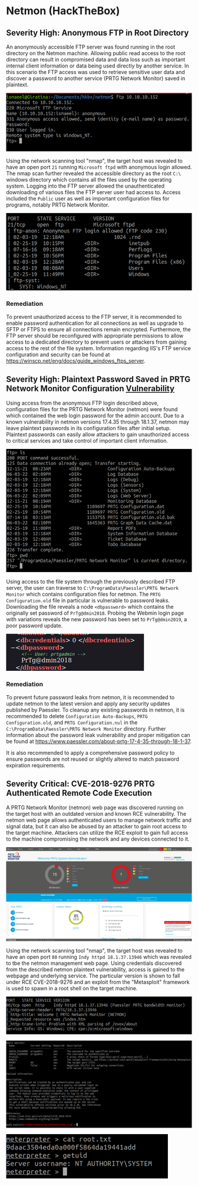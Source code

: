 # Netmon (HackTheBox)

## Severity High: Anonymous FTP in Root Directory

An anonymously accessible FTP server was found running in the root directory on the Netmon machine. Allowing public read access to the root directory can result in compromised data and data loss such as important internal client information or data being used directly by another service. In this scenario the FTP access was used to retrieve sensitive user data and discover a password to another service (PRTG Network Monitor) saved in plaintext.

![pic](snaps/ftp1.png)

Using the network scanning tool "nmap", the target host was revealed to have an open port `21` running `Microsoft ftpd` with anonymous login allowed. The nmap scan further revealed the accessible directory as the root `C:\` windows directory which contains all the files used by the operating system. Logging into the FTP server allowed the unauthenticated downloading of various files the FTP server user had access to. Access included the `Public` user as well as important configuration files for programs, notably PRTG Network Monitor.

![pic](snaps/ftp2.png)

### Remediation

To prevent unauthorized access to the FTP server, it is recommended to enable password authentication for all connections as well as upgrade to SFTP or FTPS to ensure all connections remain encrypted. Furthermore, the FTP server should be reconfigured with appropriate permissions to allow access to a dedicated directory to prevent users or attackers from gaining access to the rest of the file system. Information regarding IIS's FTP service configuration and security can be found at https://winscp.net/eng/docs/guide_windows_ftps_server.



## Severity High: Plaintext Password Saved in PRTG Network Monitor Configuration [Vulnerability](https://www.paessler.com/about-prtg-17-4-35-through-18-1-37)

Using access from the anonymous FTP login described above, configuration files for the PRTG Network Monitor (netmon) were found which contained the web login password for the admin account. Due to a known vulnerability in netmon versions 17.4.35 through 18.1.37, netmon may leave plaintext passwords in its configuration files after initial setup. Plaintext passwords can easily allow attackers to gain unauthorized access to critical services and take control of important client information.

![pic](snaps/pass1.png)

Using access to the file system through the previously described FTP server, the user can traverse to `C:\ProgramData\Paessler\PRTG Network Monitor` which contains configuration files for netmon. The `PRTG Configuration.old` file in particular is vulnerable to password leaks. Downloading the file reveals a node `<dbpassword>` which contains the originally set password of `PrTg@dmin2018`. Probing the Webmin login page with variations reveals the new password has been set to `PrTg@dmin2019`, a poor password update.  

![pic](snaps/pass2.png)

### Remediation

To prevent future password leaks from netmon, it is recommended to update netmon to the latest version and apply any security updates published by Paessler. To cleanup any existing passwords in netmon, it is recommended to delete `Configuration Auto-Backups`, `PRTG Configuration.old`, and `PRTG Configuration.nul` in the `C:\ProgramData\Paessler\PRTG Network Monitor` directory. Further information about the password leak vulnerability and proper mitigation can be found at https://www.paessler.com/about-prtg-17-4-35-through-18-1-37. 

It is also recommended to apply a comprehensive password policy to ensure passwords are not reused or slightly altered to match password expiration requirements.



## Severity Critical: CVE-2018-9276 PRTG Authenticated Remote Code Execution

A PRTG Network Monitor (netmon) web page was discovered running on the target host with an outdated version and known RCE vulnerability. The netmon web page allows authenticated users to manage network traffic and signal data, but it can also be abused by an attacker to gain root access to the target machine. Attackers can utilize the RCE exploit to gain full access to the machine compromising the network and any devices connected to it.

![pic](snaps/net1.png)

Using the network scanning tool "nmap", the target host was revealed to have an open port `80` running `Indy httpd 18.1.37.13946` which was revealed to tbe the netmon management web page. Using credentials discovered from the described netmon plaintext vulnerability, access is gained to the webpage and underlying service. The particular version is shown to fall under RCE CVE-2018-9276 and an exploit from the "Metasploit" framework is used to spawn in a root shell on the target machine.

![pic](snaps/net2.png)

![pic](snaps/net4.png)

![pic](snaps/net3.png)
